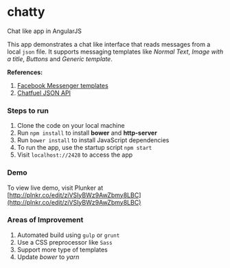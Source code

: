 # chatty
Chat like app in AngularJS 

This app demonstrates a chat like interface that reads messages from a local `json` file. It supports messaging templates like *Normal Text*, *Image with a title*, *Buttons* and *Generic template*.

**References:**
1. [Facebook Messenger templates](https://developers.facebook.com/docs/messenger-platform/send-messages/templates)
2. [Chatfuel JSON API](http://docs.chatfuel.com/plugins/plugin-documentation/json-api)

### Steps to run
1. Clone the code on your local machine
2. Run `npm install` to install **bower** and **http-server** 
3. Run `bower install` to install JavaScript dependencies
4. To run the app, use the startup script `npm start`
5. Visit `localhost://2428` to access the app

### Demo
To view live demo, visit Plunker at [http://plnkr.co/edit/ziVSIyBWz9AwZbmy8LBC](http://plnkr.co/edit/ziVSIyBWz9AwZbmy8LBC)

### Areas of Improvement
1. Automated build using `gulp` or `grunt`
2. Use a CSS preprocessor like `Sass`
3. Support more type of templates
4. Update *bower* to *yarn*
